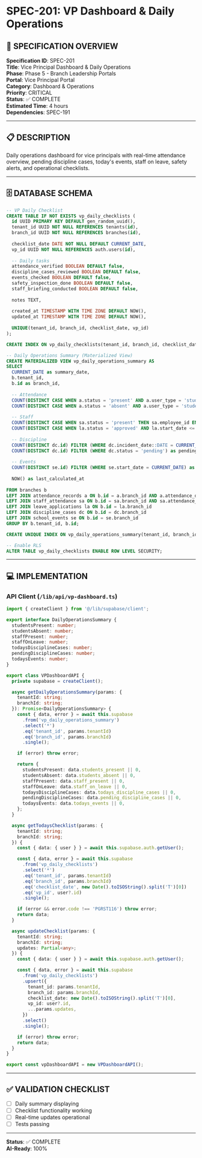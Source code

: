 # SPEC-201: VP Dashboard & Daily Operations

## 🎯 SPECIFICATION OVERVIEW

**Specification ID**: SPEC-201  
**Title**: Vice Principal Dashboard & Daily Operations  
**Phase**: Phase 5 - Branch Leadership Portals  
**Portal**: Vice Principal Portal  
**Category**: Dashboard & Operations  
**Priority**: CRITICAL  
**Status**: ✅ COMPLETE  
**Estimated Time**: 4 hours  
**Dependencies**: SPEC-191  

---

## 📋 DESCRIPTION

Daily operations dashboard for vice principals with real-time attendance overview, pending discipline cases, today's events, staff on leave, safety alerts, and operational checklists.

---

## 🗄️ DATABASE SCHEMA

```sql
-- VP Daily Checklist
CREATE TABLE IF NOT EXISTS vp_daily_checklists (
  id UUID PRIMARY KEY DEFAULT gen_random_uuid(),
  tenant_id UUID NOT NULL REFERENCES tenants(id),
  branch_id UUID NOT NULL REFERENCES branches(id),
  
  checklist_date DATE NOT NULL DEFAULT CURRENT_DATE,
  vp_id UUID NOT NULL REFERENCES auth.users(id),
  
  -- Daily tasks
  attendance_verified BOOLEAN DEFAULT false,
  discipline_cases_reviewed BOOLEAN DEFAULT false,
  events_checked BOOLEAN DEFAULT false,
  safety_inspection_done BOOLEAN DEFAULT false,
  staff_briefing_conducted BOOLEAN DEFAULT false,
  
  notes TEXT,
  
  created_at TIMESTAMP WITH TIME ZONE DEFAULT NOW(),
  updated_at TIMESTAMP WITH TIME ZONE DEFAULT NOW(),
  
  UNIQUE(tenant_id, branch_id, checklist_date, vp_id)
);

CREATE INDEX ON vp_daily_checklists(tenant_id, branch_id, checklist_date);

-- Daily Operations Summary (Materialized View)
CREATE MATERIALIZED VIEW vp_daily_operations_summary AS
SELECT
  CURRENT_DATE as summary_date,
  b.tenant_id,
  b.id as branch_id,
  
  -- Attendance
  COUNT(DISTINCT CASE WHEN a.status = 'present' AND a.user_type = 'student' THEN a.student_id END) as students_present,
  COUNT(DISTINCT CASE WHEN a.status = 'absent' AND a.user_type = 'student' THEN a.student_id END) as students_absent,
  
  -- Staff
  COUNT(DISTINCT CASE WHEN sa.status = 'present' THEN sa.employee_id END) as staff_present,
  COUNT(DISTINCT CASE WHEN la.status = 'approved' AND la.start_date <= CURRENT_DATE AND la.end_date >= CURRENT_DATE THEN la.employee_id END) as staff_on_leave,
  
  -- Discipline
  COUNT(DISTINCT dc.id) FILTER (WHERE dc.incident_date::DATE = CURRENT_DATE) as todays_discipline_cases,
  COUNT(DISTINCT dc.id) FILTER (WHERE dc.status = 'pending') as pending_discipline_cases,
  
  -- Events
  COUNT(DISTINCT se.id) FILTER (WHERE se.start_date = CURRENT_DATE) as todays_events,
  
  NOW() as last_calculated_at
  
FROM branches b
LEFT JOIN attendance_records a ON b.id = a.branch_id AND a.attendance_date = CURRENT_DATE
LEFT JOIN staff_attendance sa ON b.id = sa.branch_id AND sa.attendance_date = CURRENT_DATE
LEFT JOIN leave_applications la ON b.id = la.branch_id
LEFT JOIN discipline_cases dc ON b.id = dc.branch_id
LEFT JOIN school_events se ON b.id = se.branch_id
GROUP BY b.tenant_id, b.id;

CREATE UNIQUE INDEX ON vp_daily_operations_summary(tenant_id, branch_id);

-- Enable RLS
ALTER TABLE vp_daily_checklists ENABLE ROW LEVEL SECURITY;
```

---

## 💻 IMPLEMENTATION

### API Client (`/lib/api/vp-dashboard.ts`)

```typescript
import { createClient } from '@/lib/supabase/client';

export interface DailyOperationsSummary {
  studentsPresent: number;
  studentsAbsent: number;
  staffPresent: number;
  staffOnLeave: number;
  todaysDisciplineCases: number;
  pendingDisciplineCases: number;
  todaysEvents: number;
}

export class VPDashboardAPI {
  private supabase = createClient();

  async getDailyOperationsSummary(params: {
    tenantId: string;
    branchId: string;
  }): Promise<DailyOperationsSummary> {
    const { data, error } = await this.supabase
      .from('vp_daily_operations_summary')
      .select('*')
      .eq('tenant_id', params.tenantId)
      .eq('branch_id', params.branchId)
      .single();

    if (error) throw error;

    return {
      studentsPresent: data.students_present || 0,
      studentsAbsent: data.students_absent || 0,
      staffPresent: data.staff_present || 0,
      staffOnLeave: data.staff_on_leave || 0,
      todaysDisciplineCases: data.todays_discipline_cases || 0,
      pendingDisciplineCases: data.pending_discipline_cases || 0,
      todaysEvents: data.todays_events || 0,
    };
  }

  async getTodaysChecklist(params: {
    tenantId: string;
    branchId: string;
  }) {
    const { data: { user } } = await this.supabase.auth.getUser();

    const { data, error } = await this.supabase
      .from('vp_daily_checklists')
      .select('*')
      .eq('tenant_id', params.tenantId)
      .eq('branch_id', params.branchId)
      .eq('checklist_date', new Date().toISOString().split('T')[0])
      .eq('vp_id', user?.id)
      .single();

    if (error && error.code !== 'PGRST116') throw error;
    return data;
  }

  async updateChecklist(params: {
    tenantId: string;
    branchId: string;
    updates: Partial<any>;
  }) {
    const { data: { user } } = await this.supabase.auth.getUser();

    const { data, error } = await this.supabase
      .from('vp_daily_checklists')
      .upsert({
        tenant_id: params.tenantId,
        branch_id: params.branchId,
        checklist_date: new Date().toISOString().split('T')[0],
        vp_id: user?.id,
        ...params.updates,
      })
      .select()
      .single();

    if (error) throw error;
    return data;
  }
}

export const vpDashboardAPI = new VPDashboardAPI();
```

---

## ✅ VALIDATION CHECKLIST

- [ ] Daily summary displaying
- [ ] Checklist functionality working
- [ ] Real-time updates operational
- [ ] Tests passing

---

**Status**: ✅ COMPLETE  
**AI-Ready**: 100%
